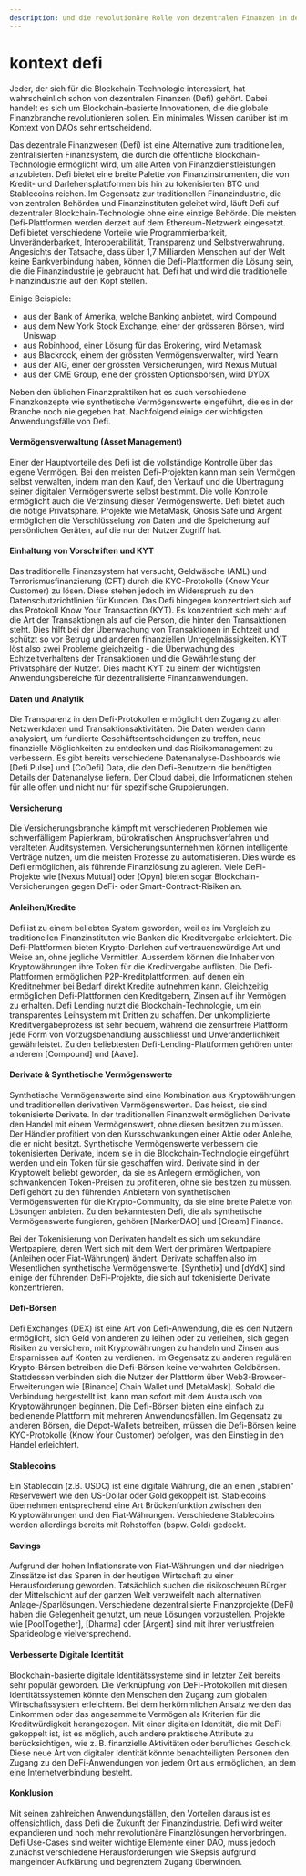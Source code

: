 ```yaml
---
description: und die revolutionäre Rolle von dezentralen Finanzen in der Blockchain-Welt
---
```


# kontext defi

Jeder, der sich für die Blockchain-Technologie interessiert, hat wahrscheinlich schon von dezentralen Finanzen (Defi) gehört. Dabei handelt es sich um Blockchain-basierte Innovationen, die die globale Finanzbranche revolutionieren sollen. Ein minimales Wissen darüber ist im Kontext von DAOs sehr entscheidend.

Das dezentrale Finanzwesen (Defi) ist eine Alternative zum traditionellen, zentralisierten Finanzsystem, die durch die öffentliche Blockchain-Technologie ermöglicht wird, um alle Arten von Finanzdienstleistungen anzubieten. Defi bietet eine breite Palette von Finanzinstrumenten, die von Kredit- und Darlehensplattformen bis hin zu tokenisierten BTC und Stablecoins reichen. Im Gegensatz zur traditionellen Finanzindustrie, die von zentralen Behörden und Finanzinstituten geleitet wird, läuft Defi auf dezentraler Blockchain-Technologie ohne eine einzige Behörde. Die meisten Defi-Plattformen werden derzeit auf dem Ethereum-Netzwerk eingesetzt. Defi bietet verschiedene Vorteile wie Programmierbarkeit, Unveränderbarkeit, Interoperabilität, Transparenz und Selbstverwahrung. Angesichts der Tatsache, dass über 1,7 Milliarden Menschen auf der Welt keine Bankverbindung haben, können die Defi-Plattformen die Lösung sein, die die Finanzindustrie je gebraucht hat. Defi hat und wird die traditionelle Finanzindustrie auf den Kopf stellen.

Einige Beispiele:

* aus der Bank of Amerika, welche Banking anbietet, wird Compound
* aus dem New York Stock Exchange, einer der grösseren Börsen, wird Uniswap
* aus Robinhood, einer Lösung für das Brokering, wird Metamask
* aus Blackrock, einem der grössten Vermögensverwalter, wird Yearn
* aus der AIG, einer der grössten Versicherungen, wird Nexus Mutual
* aus der CME Group, eine der grössten Optionsbörsen, wird DYDX

Neben den üblichen Finanzpraktiken hat es auch verschiedene Finanzkonzepte wie synthetische Vermögenswerte eingeführt, die es in der Branche noch nie gegeben hat. Nachfolgend einige der wichtigsten Anwendungsfälle von Defi.

#### Vermögensverwaltung (Asset Management)

Einer der Hauptvorteile des Defi ist die vollständige Kontrolle über das eigene Vermögen. Bei den meisten Defi-Projekten kann man sein Vermögen selbst verwalten, indem man den Kauf, den Verkauf und die Übertragung seiner digitalen Vermögenswerte selbst bestimmt. Die volle Kontrolle ermöglicht auch die Verzinsung dieser Vermögenswerte. Defi bietet auch die nötige Privatsphäre. Projekte wie MetaMask, Gnosis Safe und Argent ermöglichen die Verschlüsselung von Daten und die Speicherung auf persönlichen Geräten, auf die nur der Nutzer Zugriff hat.

#### Einhaltung von Vorschriften und KYT

Das traditionelle Finanzsystem hat versucht, Geldwäsche (AML) und Terrorismusfinanzierung (CFT) durch die KYC-Protokolle (Know Your Customer) zu lösen. Diese stehen jedoch im Widerspruch zu den Datenschutzrichtlinien für Kunden. Das Defi hingegen konzentriert sich auf das Protokoll Know Your Transaction (KYT). Es konzentriert sich mehr auf die Art der Transaktionen als auf die Person, die hinter den Transaktionen steht. Dies hilft bei der Überwachung von Transaktionen in Echtzeit und schützt so vor Betrug und anderen finanziellen Unregelmässigkeiten. KYT löst also zwei Probleme gleichzeitig - die Überwachung des Echtzeitverhaltens der Transaktionen und die Gewährleistung der Privatsphäre der Nutzer. Dies macht KYT zu einem der wichtigsten Anwendungsbereiche für dezentralisierte Finanzanwendungen.

#### Daten und Analytik

Die Transparenz in den Defi-Protokollen ermöglicht den Zugang zu allen Netzwerkdaten und Transaktionsaktivitäten. Die Daten werden dann analysiert, um fundierte Geschäftsentscheidungen zu treffen, neue finanzielle Möglichkeiten zu entdecken und das Risikomanagement zu verbessern. Es gibt bereits verschiedene Datenanalyse-Dashboards wie \[Defi Pulse] und \[CoDefi] Data, die den Defi-Benutzern die benötigten Details der Datenanalyse liefern. Der Cloud dabei, die Informationen stehen für alle offen und nicht nur für spezifische Gruppierungen.

#### Versicherung

Die Versicherungsbranche kämpft mit verschiedenen Problemen wie schwerfälligem Papierkram, bürokratischen Anspruchsverfahren und veralteten Auditsystemen. Versicherungsunternehmen können intelligente Verträge nutzen, um die meisten Prozesse zu automatisieren. Dies würde es Defi ermöglichen, als führende Finanzlösung zu agieren. Viele DeFi-Projekte wie \[Nexus Mutual] oder \[Opyn] bieten sogar Blockchain-Versicherungen gegen DeFi- oder Smart-Contract-Risiken an.

#### Anleihen/Kredite

Defi ist zu einem beliebten System geworden, weil es im Vergleich zu traditionellen Finanzinstituten wie Banken die Kreditvergabe erleichtert. Die Defi-Plattformen bieten Krypto-Darlehen auf vertrauenswürdige Art und Weise an, ohne jegliche Vermittler. Ausserdem können die Inhaber von Kryptowährungen ihre Token für die Kreditvergabe auflisten. Die Defi-Plattformen ermöglichen P2P-Kreditplattformen, auf denen ein Kreditnehmer bei Bedarf direkt Kredite aufnehmen kann. Gleichzeitig ermöglichen Defi-Plattformen den Kreditgebern, Zinsen auf ihr Vermögen zu erhalten. Defi Lending nutzt die Blockchain-Technologie, um ein transparentes Leihsystem mit Dritten zu schaffen. Der unkomplizierte Kreditvergabeprozess ist sehr bequem, während die zensurfreie Plattform jede Form von Vorzugsbehandlung ausschliesst und Unveränderlichkeit gewährleistet. Zu den beliebtesten Defi-Lending-Plattformen gehören unter anderem \[Compound] und \[Aave].

#### Derivate & Synthetische Vermögenswerte

Synthetische Vermögenswerte sind eine Kombination aus Kryptowährungen und traditionellen derivativen Vermögenswerten. Das heisst, sie sind tokenisierte Derivate. In der traditionellen Finanzwelt ermöglichen Derivate den Handel mit einem Vermögenswert, ohne diesen besitzen zu müssen. Der Händler profitiert von den Kursschwankungen einer Aktie oder Anleihe, die er nicht besitzt. Synthetische Vermögenswerte verbessern die tokenisierten Derivate, indem sie in die Blockchain-Technologie eingeführt werden und ein Token für sie geschaffen wird. Derivate sind in der Kryptowelt beliebt geworden, da sie es Anlegern ermöglichen, von schwankenden Token-Preisen zu profitieren, ohne sie besitzen zu müssen. Defi gehört zu den führenden Anbietern von synthetischen Vermögenswerten für die Krypto-Community, da sie eine breite Palette von Lösungen anbieten. Zu den bekanntesten Defi, die als synthetische Vermögenswerte fungieren, gehören \[MarkerDAO] und \[Cream] Finance.

Bei der Tokenisierung von Derivaten handelt es sich um sekundäre Wertpapiere, deren Wert sich mit dem Wert der primären Wertpapiere (Anleihen oder Fiat-Währungen) ändert. Derivate schaffen also im Wesentlichen synthetische Vermögenswerte. \[Synthetix] und \[dYdX] sind einige der führenden DeFi-Projekte, die sich auf tokenisierte Derivate konzentrieren.

#### Defi-Börsen

Defi Exchanges (DEX) ist eine Art von Defi-Anwendung, die es den Nutzern ermöglicht, sich Geld von anderen zu leihen oder zu verleihen, sich gegen Risiken zu versichern, mit Kryptowährungen zu handeln und Zinsen aus Ersparnissen auf Konten zu verdienen. Im Gegensatz zu anderen regulären Krypto-Börsen betreiben die Defi-Börsen keine verwahrten Geldbörsen. Stattdessen verbinden sich die Nutzer der Plattform über Web3-Browser-Erweiterungen wie \[Binance] Chain Wallet und \[MetaMask]. Sobald die Verbindung hergestellt ist, kann man sofort mit dem Austausch von Kryptowährungen beginnen. Die Defi-Börsen bieten eine einfach zu bedienende Plattform mit mehreren Anwendungsfällen. Im Gegensatz zu anderen Börsen, die Depot-Wallets betreiben, müssen die Defi-Börsen keine KYC-Protokolle (Know Your Customer) befolgen, was den Einstieg in den Handel erleichtert.

#### Stablecoins

Ein Stablecoin (z.B. USDC) ist eine digitale Währung, die an einen „stabilen“ Reservewert wie den US-Dollar oder Gold gekoppelt ist. Stablecoins übernehmen entsprechend eine Art Brückenfunktion zwischen den Kryptowährungen und den Fiat-Währungen. Verschiedene Stablecoins werden allerdings bereits mit Rohstoffen (bspw. Gold) gedeckt.

#### Savings

Aufgrund der hohen Inflationsrate von Fiat-Währungen und der niedrigen Zinssätze ist das Sparen in der heutigen Wirtschaft zu einer Herausforderung geworden. Tatsächlich suchen die risikoscheuen Bürger der Mittelschicht auf der ganzen Welt verzweifelt nach alternativen Anlage-/Sparlösungen. Verschiedene dezentralisierte Finanzprojekte (DeFi) haben die Gelegenheit genutzt, um neue Lösungen vorzustellen. Projekte wie \[PoolTogether], \[Dharma] oder \[Argent] sind mit ihrer verlustfreien Sparideologie vielversprechend.

#### Verbesserte Digitale Identität

Blockchain-basierte digitale Identitätssysteme sind in letzter Zeit bereits sehr populär geworden. Die Verknüpfung von DeFi-Protokollen mit diesen Identitätssystemen könnte den Menschen den Zugang zum globalen Wirtschaftssystem erleichtern. Bei dem herkömmlichen Ansatz werden das Einkommen oder das angesammelte Vermögen als Kriterien für die Kreditwürdigkeit herangezogen. Mit einer digitalen Identität, die mit DeFi gekoppelt ist, ist es möglich, auch andere praktische Attribute zu berücksichtigen, wie z. B. finanzielle Aktivitäten oder berufliches Geschick. Diese neue Art von digitaler Identität könnte benachteiligten Personen den Zugang zu den DeFi-Anwendungen von jedem Ort aus ermöglichen, an dem eine Internetverbindung besteht.

#### Konklusion

Mit seinen zahlreichen Anwendungsfällen, den Vorteilen daraus ist es offensichtlich, dass Defi die Zukunft der Finanzindustrie. Defi wird weiter expandieren und noch mehr revolutionäre Finanzlösungen hervorbringen. Defi Use-Cases sind weiter wichtige Elemente einer DAO, muss jedoch zunächst verschiedene Herausforderungen wie Skepsis aufgrund mangelnder Aufklärung und begrenztem Zugang überwinden.
